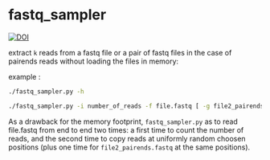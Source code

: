 # fastq_sampler

[![DOI](https://zenodo.org/badge/9671832.svg)](https://zenodo.org/badge/latestdoi/9671832)

extract `k` reads from a fastq file or a pair of fastq files in the case of pairends reads without loading the files in memory:

example :
```sh
./fastq_sampler.py -h

./fastq_sampler.py -i number_of_reads -f file.fastq [ -g file2_pairends.fastq ]
```

As a drawback for the memory footprint, `fastq_sampler.py` as to read file.fastq from end to end two times: a first time to count the number of reads, and the second time to copy reads at uniformly random choosen positions (plus one time for `file2_pairends.fastq` at the same positions).


